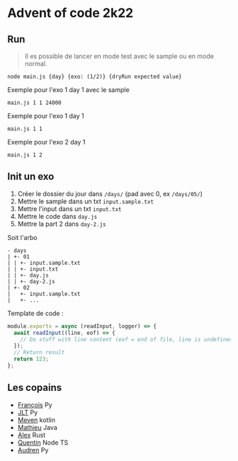 # Advent of code 2k22

## Run
> Il es possible de lancer en mode test avec le sample ou en mode normal.

```shell
node main.js {day} {exo: (1/2)} {dryRun expected value}
```

Exemple pour l'exo 1 day 1 avec le sample
```shell
main.js 1 1 24000
```

Exemple pour l'exo 1 day 1
```shell
main.js 1 1
```

Exemple pour l'exo 2 day 1
```shell
main.js 1 2
```

## Init un exo
1. Créer le dossier du jour dans `/days/` (pad avec 0, ex `/days/05/`)
2. Mettre le sample dans un txt `input.sample.txt`
3. Mettre l'input dans un txt `input.txt`
4. Mettre le code dans `day.js`
5. Mettre la part 2 dans `day-2.js`

Soit l'arbo
```
- days
| +- 01
| | +- input.sample.txt
| | +- input.txt
| | +- day.js
| | +- day-2.js
| +- 02
|   +- input.sample.txt
|   +- ...
```

Template de code :
```javascript
module.exports = async (readInput, logger) => {
  await readInput((line, eof) => {
    // Do stuff with line content (eof = end of file, line is undefined)
  });
  // Return result
  return 123;
};

```

## Les copains
- [François](https://github.com/fdubrez/advent-of-code-2k22) Py
- [JLT](https://gitlab.com/jltrom/aoc/) Py
- [Meven](https://github.com/mmeven/adventOfCode2022) kotlin
- [Mathieu](https://gitlab.com/gasouch/advent-of-code-2022/) Java
- [Alex](https://gitlab.com/DAlexis/advent-of-code-2022/-/tree/main/) Rust
- [Quentin](https://gitlab.com/DAlexis/advent-of-code-2022/-/tree/main/) Node TS
- [Audren](https://github.com/Firnael/advent-of-code-2022) Py
